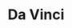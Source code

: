 ---
title: "Da Vinci"
url: /ciudad-autonoma-de-buenos-aires/da-vinci-avenida-de-mayo/
shop: Baustoffe
---